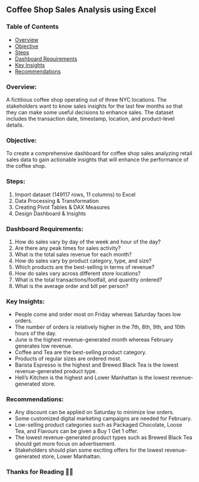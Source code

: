 ## Coffee Shop Sales Analysis using Excel

### Table of Contents
- [Overview](#overview)
- [Objective](#objective)
- [Steps](#steps)
- [Dashboard Requirements](#dashboard-requirements)
- [Key Insights](#key-insights)
- [Recommendations](#recommendations)

### Overview: 
A fictitious coffee shop operating out of three NYC locations. The stakeholders want to know sales insights for the last few months so that they can make some useful decisions to enhance sales. The dataset includes the transaction date, timestamp, location, and product-level details.

### Objective: 
To create a comprehensive dashboard for coffee shop sales analyzing retail sales data to gain actionable insights that will enhance the performance of the coffee shop.

### Steps: 
1. Import dataset (149117 rows, 11 columns) to Excel
2. Data Processing & Transformation
3. Creating Pivot Tables & DAX Measures
4. Design Dashboard & Insights

### Dashboard Requirements: 
1.	How do sales vary by day of the week and hour of the day?
2.	Are there any peak times for sales activity?
3.	What is the total sales revenue for each month?
4.	How do sales vary by product category, type, and size?
5.	Which products are the best-selling in terms of revenue?
6.	How do sales vary across different store locations?
7.	What is the total transactions/footfall, and quantity ordered?
8.	What is the average order and bill per person?

### Key Insights: 
-	People come and order most on Friday whereas Saturday faces low orders.
- The number of orders is relatively higher in the 7th, 8th, 9th, and 10th hours of the day.
-	June is the highest revenue-generated month whereas February generates low revenue. 
-	Coffee and Tea are the best-selling product category.
-	Products of regular sizes are ordered most.
-	Barista Espresso is the highest and Brewed Black Tea is the lowest revenue-generated product type.
-	Hell’s Kitchen is the highest and Lower Manhattan is the lowest revenue-generated store.

### Recommendations:
-	Any discount can be applied on Saturday to minimize low orders.
- Some customized digital marketing campaigns are needed for February.
-	Low-selling product categories such as Packaged Chocolate, Loose Tea, and Flavours can be given a Buy 1 Get 1 offer. 
-	The lowest revenue-generated product types such as Brewed Black Tea should get more focus on advertisement.
-	Stakeholders should plan some exciting offers for the lowest revenue-generated store, Lower Manhattan. 

### Thanks for Reading 🌸🌸
